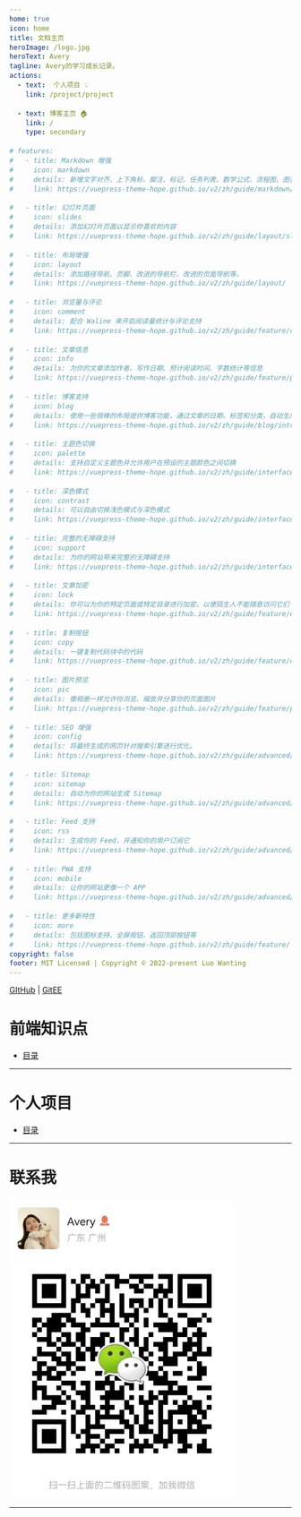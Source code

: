```yaml
---
home: true
icon: home
title: 文档主页
heroImage: /logo.jpg
heroText: Avery
tagline: Avery的学习成长记录。
actions:
  - text:  个人项目 💡
    link: /project/project

  - text: 博客主页 🏠
    link: /
    type: secondary

# features:
#   - title: Markdown 增强
#     icon: markdown
#     details: 新增文字对齐、上下角标、脚注、标记、任务列表、数学公式、流程图、图表与幻灯片支持
#     link: https://vuepress-theme-hope.github.io/v2/zh/guide/markdown/

#   - title: 幻灯片页面
#     icon: slides
#     details: 添加幻灯片页面以显示你喜欢的内容
#     link: https://vuepress-theme-hope.github.io/v2/zh/guide/layout/slides

#   - title: 布局增强
#     icon: layout
#     details: 添加路径导航、页脚、改进的导航栏、改进的页面导航等。
#     link: https://vuepress-theme-hope.github.io/v2/zh/guide/layout/

#   - title: 浏览量与评论
#     icon: comment
#     details: 配合 Waline 来开启阅读量统计与评论支持
#     link: https://vuepress-theme-hope.github.io/v2/zh/guide/feature/comment.html

#   - title: 文章信息
#     icon: info
#     details: 为你的文章添加作者、写作日期、预计阅读时间、字数统计等信息
#     link: https://vuepress-theme-hope.github.io/v2/zh/guide/feature/page-info.html

#   - title: 博客支持
#     icon: blog
#     details: 使用一些很棒的布局提供博客功能，通过文章的日期、标签和分类，自动生成文章、分类、标签与时间轴列表
#     link: https://vuepress-theme-hope.github.io/v2/zh/guide/blog/intro.html

#   - title: 主题色切换
#     icon: palette
#     details: 支持自定义主题色并允许用户在预设的主题颜色之间切换
#     link: https://vuepress-theme-hope.github.io/v2/zh/guide/interface/theme-color.html

#   - title: 深色模式
#     icon: contrast
#     details: 可以自由切换浅色模式与深色模式
#     link: https://vuepress-theme-hope.github.io/v2/zh/guide/interface/darkmode.html

#   - title: 完整的无障碍支持
#     icon: support
#     details: 为你的网站带来完整的无障碍支持
#     link: https://vuepress-theme-hope.github.io/v2/zh/guide/interface/accessibility.html

#   - title: 文章加密
#     icon: lock
#     details: 你可以为你的特定页面或特定目录进行加密，以便陌生人不能随意访问它们
#     link: https://vuepress-theme-hope.github.io/v2/zh/guide/feature/encrypt.html

#   - title: 复制按钮
#     icon: copy
#     details: 一键复制代码块中的代码
#     link: https://vuepress-theme-hope.github.io/v2/zh/guide/feature/copy-code.html

#   - title: 图片预览
#     icon: pic
#     details: 像相册一样允许你浏览、缩放并分享你的页面图片
#     link: https://vuepress-theme-hope.github.io/v2/zh/guide/feature/photo-swipe.html

#   - title: SEO 增强
#     icon: config
#     details: 将最终生成的网页针对搜索引擎进行优化。
#     link: https://vuepress-theme-hope.github.io/v2/zh/guide/advanced/seo.html

#   - title: Sitemap
#     icon: sitemap
#     details: 自动为你的网站生成 Sitemap
#     link: https://vuepress-theme-hope.github.io/v2/zh/guide/advanced/sitemap.html

#   - title: Feed 支持
#     icon: rss
#     details: 生成你的 Feed，并通知你的用户订阅它
#     link: https://vuepress-theme-hope.github.io/v2/zh/guide/advanced/feed.html

#   - title: PWA 支持
#     icon: mobile
#     details: 让你的网站更像一个 APP
#     link: https://vuepress-theme-hope.github.io/v2/zh/guide/advanced/pwa.html

#   - title: 更多新特性
#     icon: more
#     details: 包括图标支持、全屏按钮、返回顶部按钮等
#     link: https://vuepress-theme-hope.github.io/v2/zh/guide/feature/
copyright: false
footer: MIT Licensed | Copyright © 2022-present Luo Wanting
---
```


[GItHub](https://github.com/Rodert) | [GitEE](https://gitee.com/rodert)

# 前端知识点

- [目录](willbe/)

<!-- [【Java 基础】10 道不得不会的 Java 基础面试题](willbe/java-basics-interview-must.md)

[【Java 并发】10 道不得不会的 Java 并发基础面试题](willbe/java-concurrent-interview-must)

[【MySQL】10 道不得不会的 MySQL 基础面试题](willbe/mysql-interview-must.md)

[【ElasticSearch】10 道不得不会的 ElasticSearch 面试题](willbe/elasticsearch-interview-must.md)

[【JVM】10 道不得不会的 JVM 面试题](willbe/jvm-interview-must.md)

[【Spring】10 道不得不会的 Spring 面试题](willbe/spring-interview-must.md) -->

---

# 个人项目

- [目录](project/game/)

<!-- [Java 实现一个坦克大战的小游戏【附源码】](/project/game/tank-game.md)

[Java 实现植物大战僵尸小游戏【附源码】](/project/game/plants-vs-zombies-game.md)

[Java 实现捕鱼达人小游戏【附源码】](/project/game/catch-fish-game.md)

[Java 实现贪吃蛇小游戏【附源码】](/project/game/gluttonous-snake-game.md)

[Java 实现一个打飞机的小游戏【附源码】](/project/game/hit-aircraft-game.md)

[俄罗斯方块【附源码】](/project/game/tetris-game.md)

[3D 赛车【附源码】](/project/game/3d-racing-game.md)

[小鸟飞行游戏【附源码】](/project/game/bird-flying-game.md)

[打地鼠【附源码】](/project/game/dadishu-game.md)

[吃豆人游戏【附源码】](/project/game/pac-man-game.md)

[超级马里奥【附源码】](/project/game/super-mario-game.md) -->

---



# 联系我

<img src="/wechatCode.jpg" style="width:400px"/>

---


